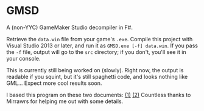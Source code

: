 # GMSD
A (non-YYC) GameMaker Studio decompiler in F#.

Retrieve the `data.win` file from your game's `.exe`. Compile this project with Visual Studio 2013 or later, and run it as `GMSD.exe [-f] data.win`. If you pass the `-f` file, output will go to the `src` directory; if you don't, you'll see it in your console. 

This is currently still being worked on (slowly). Right now, the output is readable if you squint, but it's still spaghetti code, and looks nothing like GML... Expect more cool results soon.

I based this program on these two documents: [(1)](http://rawr.ws/undertale/unpacking) [(2)](http://rawr.ws/undertale/decompilation) Countless thanks to Mirrawrs for helping me out with some details.
